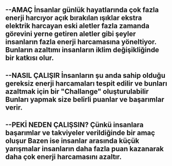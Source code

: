 --AMAÇ
İnsanlar günlük hayatlarında çok fazla enerji harcıyor 
açık bırakılan ışıklar
ekstra elektrik harcayan eski aletler 
fazla zamanda görevini yerne getiren aletler
gibi şeyler insanların fazla enerji harcamasına yöneltiyor.
Bunların azaltımı insanların iklim değişikliğinde bir katkısı olur.
--
--NASIL ÇALIŞIR
İnsanların şu anda sahip olduğu gereksiz enerji harcamaları
tespit edilir ve bunları azaltmak için bir "Challange" oluşturulabilir
Bunları yapmak size belirli puanlar ve başarımlar verir.
--

--PEKİ NEDEN ÇALIŞSIN?
Çünkü insanlara başarımlar ve takviyeler verildiğinde bir amaç oluşur
Bazen ise insanlar arasında küçük yarışmalar insanların daha fazla puan kazanarak
daha çok enerji harcamasını azaltır.
--

